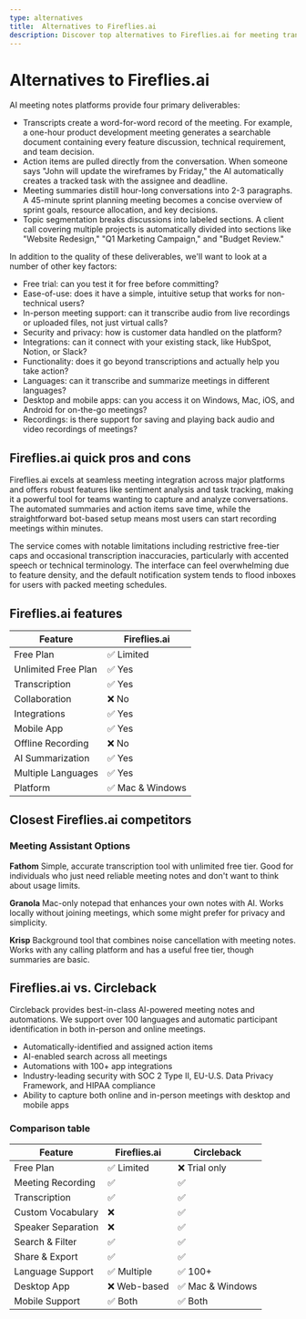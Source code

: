 ```yaml
---
type: alternatives
title:  Alternatives to Fireflies.ai  
description: Discover top alternatives to Fireflies.ai for meeting transcription and analysis. Compare features with Circleback and find the best solution for your needs.
---
```


# Alternatives to Fireflies.ai    
AI meeting notes platforms provide four primary deliverables:  
  
* Transcripts create a word-for-word record of the meeting. For example, a one-hour product development meeting generates a searchable document containing every feature discussion, technical requirement, and team decision.  
* Action items are pulled directly from the conversation. When someone says "John will update the wireframes by Friday," the AI automatically creates a tracked task with the assignee and deadline.  
* Meeting summaries distill hour-long conversations into 2-3 paragraphs. A 45-minute sprint planning meeting becomes a concise overview of sprint goals, resource allocation, and key decisions.  
* Topic segmentation breaks discussions into labeled sections. A client call covering multiple projects is automatically divided into sections like "Website Redesign," "Q1 Marketing Campaign," and "Budget Review."  
  
In addition to the quality of these deliverables, we'll want to look at a number of other key factors:  
  
* Free trial: can you test it for free before committing?  
* Ease-of-use: does it have a simple, intuitive setup that works for non-technical users?  
* In-person meeting support: can it transcribe audio from live recordings or uploaded files, not just virtual calls?  
* Security and privacy: how is customer data handled on the platform?  
* Integrations: can it connect with your existing stack, like HubSpot, Notion, or Slack?  
* Functionality: does it go beyond transcriptions and actually help you take action?  
* Languages: can it transcribe and summarize meetings in different languages?  
* Desktop and mobile apps: can you access it on Windows, Mac, iOS, and Android for on-the-go meetings?  
* Recordings: is there support for saving and playing back audio and video recordings of meetings?    
## Fireflies.ai quick pros and cons    
Fireflies.ai excels at seamless meeting integration across major platforms and offers robust features like sentiment analysis and task tracking, making it a powerful tool for teams wanting to capture and analyze conversations. The automated summaries and action items save time, while the straightforward bot-based setup means most users can start recording meetings within minutes.

The service comes with notable limitations including restrictive free-tier caps and occasional transcription inaccuracies, particularly with accented speech or technical terminology. The interface can feel overwhelming due to feature density, and the default notification system tends to flood inboxes for users with packed meeting schedules.  
## Fireflies.ai features    
| Feature                | Fireflies.ai       |
|------------------------|--------------------|
| Free Plan              | ✅ Limited          |
| Unlimited Free Plan    | ✅ Yes              |
| Transcription          | ✅ Yes              |
| Collaboration          | ❌ No               |
| Integrations           | ✅ Yes              |
| Mobile App             | ✅ Yes              |
| Offline Recording      | ❌ No               |
| AI Summarization       | ✅ Yes              |
| Multiple Languages     | ✅ Yes              |
| Platform               | ✅ Mac & Windows    |  
## Closest Fireflies.ai competitors    
### Meeting Assistant Options

**Fathom**
Simple, accurate transcription tool with unlimited free tier. Good for individuals who just need reliable meeting notes and don't want to think about usage limits.

**Granola**
Mac-only notepad that enhances your own notes with AI. Works locally without joining meetings, which some might prefer for privacy and simplicity.

**Krisp**
Background tool that combines noise cancellation with meeting notes. Works with any calling platform and has a useful free tier, though summaries are basic.  
## Fireflies.ai vs. Circleback  
Circleback provides best-in-class AI-powered meeting notes and automations. We support over 100 languages and automatic participant identification in both in-person and online meetings.  
  
* Automatically-identified and assigned action items  
* AI-enabled search across all meetings  
* Automations with 100+ app integrations  
* Industry-leading security with SOC 2 Type II, EU-U.S. Data Privacy Framework, and HIPAA compliance  
* Ability to capture both online and in-person meetings with desktop and mobile apps    
### Comparison table  
| Feature | Fireflies.ai | Circleback |
|----------|-------------|------------|
| Free Plan | ✅ Limited | ❌ Trial only |
| Meeting Recording | ✅ | ✅ |
| Transcription | ✅ | ✅ |
| Custom Vocabulary | ❌ | ✅ |
| Speaker Separation | ❌ | ✅ |
| Search & Filter | ✅ | ✅ |
| Share & Export | ✅ | ✅ |
| Language Support | ✅ Multiple | ✅ 100+ |
| Desktop App | ❌ Web-based | ✅ Mac & Windows |
| Mobile Support | ✅ Both | ✅ Both |